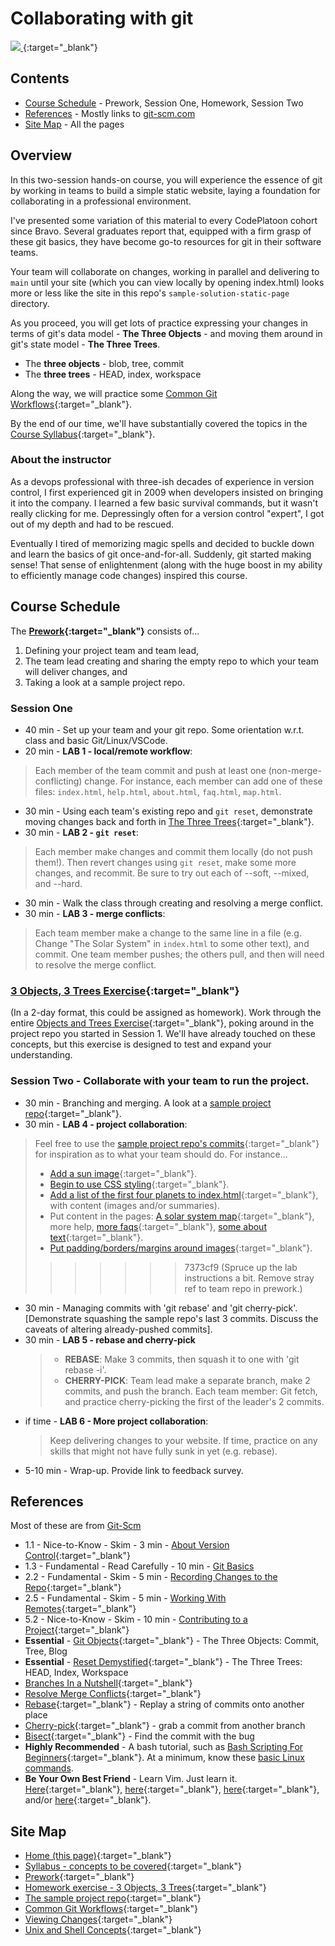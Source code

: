 # Collaborating with git

[ ![](https://imgs.xkcd.com/comics/git.png) ](https://xkcd.com/1597/){:target="_blank"}

## Contents
- [Course Schedule](#course-schedule) - Prework, Session One, Homework, Session Two
- [References](#references) - Mostly links to [git-scm.com](https://git-scm.com)
- [Site Map](#site-map) - All the pages

## Overview

In this two-session hands-on course, you will experience the essence of git by working in teams to build a simple static website, laying a foundation for collaborating in a professional environment.

I've presented some variation of this material to every CodePlatoon cohort since Bravo. Several graduates report that, equipped with a firm grasp of these git basics, they have become go-to resources for git in their software teams.

Your team will collaborate on changes, working in parallel and delivering to `main` until your site (which you can view locally by opening index.html) looks more or less like the site in this repo's `sample-solution-static-page` directory.

As you proceed, you will get lots of practice expressing your changes in terms of git's data model - **The Three Objects** - and moving them around in git's state model - **The Three Trees**.
- The **three objects** - blob, tree, commit
- The **three trees** - HEAD, index, workspace

Along the way, we will practice some [Common Git Workflows](common-git-workflows){:target="_blank"}.

By the end of our time, we'll have substantially covered the topics in the [Course Syllabus](syllabus){:target="_blank"}.

### About the instructor
As a devops professional with three-ish decades of experience in version control, I first experienced git in 2009 when developers insisted on bringing it into the company.  I learned a few basic survival commands, but it wasn't really clicking for me. Depressingly often for a version control "expert", I got out of my depth and had to be rescued.

Eventually I tired of memorizing magic spells and decided to buckle down and learn the basics of git once-and-for-all.  Suddenly, git started making sense!  That sense of enlightenment (along with the huge boost in my ability to efficiently manage code changes) inspired this course.

## Course Schedule
The **[Prework](prework){:target="_blank"}** consists of...
1. Defining your project team and team lead,
2. The team lead creating and sharing the empty repo to which your team will deliver changes, and
3. Taking a look at a sample project repo.

### **Session One**
   - 40 min - Set up your team and your git repo.  Some orientation w.r.t. class and basic Git/Linux/VSCode.
   - 20 min - **LAB 1 - local/remote workflow**:
   > Each member of the team commit and push at least one (non-merge-conflicting) change.  For instance, each member
   > can add one of these files: `index.html`, `help.html`, `about.html`, `faq.html`, `map.html`.
   - 30 min - Using each team's existing repo and `git reset`, demonstrate moving changes back and forth in [The Three Trees](objects-and-trees-exercise){:target="_blank"}.
   - 30 min - **LAB 2 - `git reset`**:
   > Each member make changes and commit them locally (do not push them!). Then revert changes using `git reset`,
   > make some more changes, and recommit.  Be sure to try out each of \--soft, \--mixed, and \--hard.
   - 30 min - Walk the class through creating and resolving a merge conflict.
   - 30 min - **LAB 3 - merge conflicts**:
   > Each team member make a change to the same line in a file (e.g. Change "The Solar System" in `index.html`
   > to some other text), and commit.  One team member pushes; the others pull, and then will need to resolve the merge conflict.

### [3 Objects, 3 Trees Exercise](objects-and-trees-exercise){:target="_blank"}

(In a 2-day format, this could be assigned as homework). Work through the entire [Objects and Trees Exercise](objects-and-trees-exercise){:target="_blank"}, poking around in the project repo you started in Session 1.  We'll have already touched on these concepts, but this exercise is designed to test and expand your understanding.

### **Session Two** - Collaborate with your team to run the project.
   - 30 min - Branching and merging.  A look at a [sample project repo](https://github.com/git-basics-sample-project-repo){:target="_blank"}.
   - 30 min - **LAB 4 - project collaboration**:
   > Feel free to use the [sample project repo's commits](https://github.com/git-basics-sample-project-repo/commits/main){:target="_blank"} for inspiration as to what your team should do.  For instance...
   >   - [Add a sun image](https://github.com/git-basics-sample-project-repo/commit/aa7f0ba34df76ddb38912f753457e07108a7c704){:target="_blank"}.
   >   - [Begin to use CSS styling](https://github.com/git-basics-sample-project-repo/commit/da56c38e92e62408c1affd6c71e19ff87f0d93b6){:target="_blank"}.
   >   - [Add a list of the first four planets to index.html](https://github.com/git-basics-sample-project-repo/commit/b4b184b40299ad852dd9cd51e0d4279f795ae98f){:target="_blank"}, with content (images and/or summaries).
   >   - Put content in the pages: [A solar system map](https://github.com/git-basics-sample-project-repo/commit/4119092cac8ccdeb1b4a3ad719a6cf87d3229502){:target="_blank"}, more help, [more faqs](https://github.com/git-basics-sample-project-repo/commit/5e1d8be4574fae345ac779bddc95f73dd0bf3cc0){:target="_blank"}, [some about text](https://github.com/git-basics-sample-project-repo/commit/4c461a996aad0fd5bfa420ac366139805bf334bf){:target="_blank"}.
   >   - [Put padding/borders/margins around images](https://github.com/git-basics-sample-project-repo/commit/d0095aa699e00873c305d62ecd97727bcc4c5bba){:target="_blank"}.
>>>>>>> 7373cf9 (Spruce up the lab instructions a bit.  Remove stray ref to team repo in prework.)
   - 30 min - Managing commits with 'git rebase' and 'git cherry-pick'. \[Demonstrate squashing the sample repo's last 3 commits.  Discuss the caveats of altering already-pushed commits].
   - 30 min - **LAB 5 - rebase and cherry-pick**
      > - **REBASE**: Make 3 commits, then squash it to one with 'git rebase -i'.
      > - **CHERRY-PICK**: Team lead make a separate branch, make 2 commits, and push the branch.  Each team member: Git fetch, and practice cherry-picking the first of the leader's 2 commits.
   - if time - **LAB 6 - More project collaboration**:
     > Keep delivering changes to your website.  If time, practice on any skills that might not have fully sunk in yet (e.g. rebase).
   - 5-10 min - Wrap-up.  Provide link to feedback survey.

## References
Most of these are from <a href="https://git-scm.com" target="_blank">Git-Scm</a>

- 1.1 - Nice-to-Know - Skim - 3 min - [About Version Control](https://git-scm.com/book/en/v2/Getting-Started-About-Version-Control){:target="_blank"}
- 1.3 - Fundamental - Read Carefully - 10 min - [Git Basics](https://git-scm.com/book/en/v2/Getting-Started-Git-Basics)
- 2.2 - Fundamental - Skim - 5 min - [Recording Changes to the Repo](https://git-scm.com/book/en/v2/Git-Basics-Recording-Changes-to-the-Repository){:target="_blank"}
- 2.5 - Fundamental - Skim - 5 min - [Working With Remotes](https://git-scm.com/book/en/v2/Git-Basics-Working-with-Remotes){:target="_blank"}
- 5.2 - Nice-to-Know - Skim - 10 min - [Contributing to a Project](https://git-scm.com/book/en/v2/Distributed-Git-Contributing-to-a-Project){:target="_blank"}
- __Essential__ - [Git Objects](https://git-scm.com/book/en/v2/Git-Internals-Git-Objects){:target="_blank"} - The Three Objects: Commit, Tree, Blog
- __Essential__ - [Reset Demystified](https://git-scm.com/book/en/v2/Git-Tools-Reset-Demystified){:target="_blank"} - The Three Trees: HEAD, Index, Workspace
- [Branches In a Nutshell](https://git-scm.com/book/en/v2/Git-Branching-Branches-in-a-Nutshell){:target="_blank"}
- [Resolve Merge Conflicts](https://git-scm.com/book/en/v2/Git-Branching-Basic-Branching-and-Merging#_basic_merge_conflicts){:target="_blank"}
- [Rebase](https://git-scm.com/book/en/v2/Git-Branching-Rebasing){:target="_blank"} - Replay a string of commits onto another place
- [Cherry-pick](https://git-scm.com/book/en/v2/Appendix-C:-Git-Commands-Patching){:target="_blank"} - grab a commit from another branch
- [Bisect](https://git-scm.com/book/en/v2/Git-Tools-Debugging-with-Git){:target="_blank"} - Find the commit with the bug
- __Highly Recommended__ - A bash tutorial, such as [Bash Scripting For Beginners](https://linuxconfig.org/bash-scripting-tutorial-for-beginners){:target="_blank"}.  At a minimum, know these [basic Linux commands](unix-shell-concepts).
- __Be Your Own Best Friend__ - Learn Vim.  Just learn it.  [Here](https://www.openvim.com/){:target="_blank"}, [here](https://linuxconfig.org/vim-tutorial){:target="_blank"}, [here](https://www.tutorialspoint.com/vim/index.htm){:target="_blank"}, and/or [here](https://vim-adventures.com/){:target="_blank"}.

## Site Map

- [Home (this page)](index){:target="_blank"}
- [Syllabus - concepts to be covered](syllabus){:target="_blank"}
- [Prework](prework){:target="_blank"}
- [Homework exercise - 3 Objects, 3 Trees](objects-and-trees-exercise){:target="_blank"}
- [The sample project repo](https://github.com/walquis/git-basics-sample-project-repo){:target="_blank"}
- [Common Git Workflows](common-git-workflows){:target="_blank"}
- [Viewing Changes](viewing-changes){:target="_blank"}
- [Unix and Shell Concepts](unix-shell-concepts){:target="_blank"}
